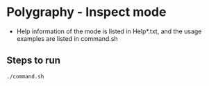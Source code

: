 # Polygraphy - Inspect mode

+ Help information of the mode is listed in Help*.txt, and the usage examples are listed in command.sh

## Steps to run

```shell
./command.sh
```
